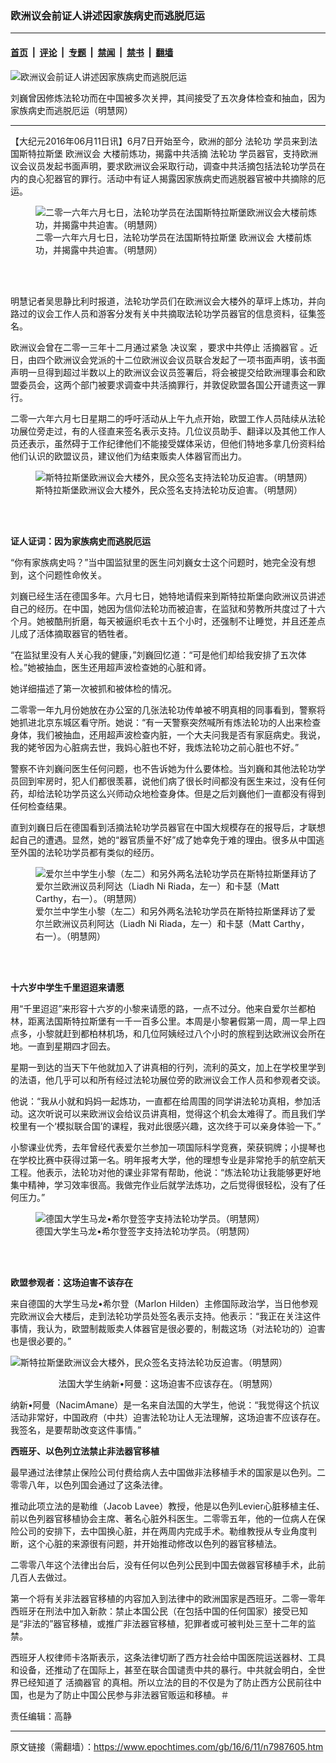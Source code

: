### 欧洲议会前证人讲述因家族病史而逃脱厄运

---

#### [首页](../../../..?n7987605) &nbsp;|&nbsp; [评论](../../../../../epoch-comment?n7987605) &nbsp;|&nbsp; [专题](../../../../../epoch-special?n7987605) &nbsp;|&nbsp; [禁闻](../../../../../epoch-news?n7987605) &nbsp;|&nbsp; [禁书](../../../../../books?n7987605) &nbsp;|&nbsp; [翻墙](https://github.com/gfw-breaker/nogfw/blob/master/README.md?n7987605)


<div><img alt="欧洲议会前证人讲述因家族病史而逃脱厄运" class="attachment-djy_600_400 size-djy_600_400 wp-post-image" src="https://i.epochtimes.com/assets/uploads/2016/06/2016-6-10-minghui-falun-gong-europe-03-ss-e1465645158914.jpg"/>
<div class="caption">
 <p>
  刘巍曾因修炼法轮功而在中国被多次关押，其间接受了五次身体检查和抽血，因为家族病史而逃脱厄运（明慧网）
 </p>
</div></div><hr/><div class="post_content" id="artbody" itemprop="articleBody">
 <!-- article content begin -->
 <p>
  【大纪元2016年06月11日讯】6月7日开始至今，欧洲的部分
  <ok href="https://www.epochtimes.com/gb/tag/%E6%B3%95%E8%BD%AE%E5%8A%9F.html">
   法轮功
  </ok>
  学员来到法国斯特拉斯堡
  <ok href="https://www.epochtimes.com/gb/tag/%E6%AC%A7%E6%B4%B2%E8%AE%AE%E4%BC%9A.html">
   欧洲议会
  </ok>
  大楼前炼功，揭露中共活摘
  <ok href="https://www.epochtimes.com/gb/tag/%E6%B3%95%E8%BD%AE%E5%8A%9F.html">
   法轮功
  </ok>
  学员器官，支持欧洲议会议员发起书面声明，要求欧洲议会采取行动，调查中共活摘包括法轮功学员在内的良心犯器官的罪行。活动中有证人揭露因家族病史而逃脱器官被中共摘除的厄运。
 </p>
 <figure aria-describedby="caption-attachment-7987628" class="wp-caption aligncenter" id="attachment_7987628" style="width: 450px">
  <ok href=" https://i.epochtimes.com/assets/uploads/2016/06/2016-6-10-minghui-falun-gong-europe-01-ss-450x338.jpg" rel="noreferrer noopener" target="_blank">
   <img alt="二零一六年六月七日，法轮功学员在法国斯特拉斯堡欧洲议会大楼前炼功，并揭露中共迫害。（明慧网）" class="size-medium wp-image-7987628" src="https://i.epochtimes.com/assets/uploads/2016/06/2016-6-10-minghui-falun-gong-europe-01-ss-450x338.jpg"/>
  </ok>
  <br/><figcaption class="wp-caption-text" id="caption-attachment-7987628">
   二零一六年六月七日，法轮功学员在法国斯特拉斯堡
   <ok href="https://www.epochtimes.com/gb/tag/%E6%AC%A7%E6%B4%B2%E8%AE%AE%E4%BC%9A.html">
    欧洲议会
   </ok>
   大楼前炼功，并揭露中共迫害。（明慧网）
  </figcaption><br/>
 </figure><br/>
 <p>
  明慧记者吴思静比利时报道，法轮功学员们在欧洲议会大楼外的草坪上炼功，并向路过的议会工作人员和游客分发有关中共摘取法轮功学员器官的信息资料，征集签名。
 </p>
 <p>
  欧洲议会曾在二零一三年十二月通过紧急
  <ok href="https://www.epochtimes.com/gb/tag/%E5%86%B3%E8%AE%AE%E6%A1%88.html">
   决议案
  </ok>
  ，要求中共停止
  <ok href="https://www.epochtimes.com/gb/tag/%E6%B4%BB%E6%91%98%E5%99%A8%E5%AE%98.html">
   活摘器官
  </ok>
  。近日，由四个欧洲议会党派的十二位欧洲议会议员联合发起了一项书面声明，该书面声明一旦得到超过半数以上的欧洲议会议员签署后，将会被提交给欧洲理事会和欧盟委员会，这两个部门被要求调查中共活摘罪行，并敦促欧盟各国公开谴责这一罪行。
 </p>
 <p>
  二零一六年六月七日星期二的呼吁活动从上午九点开始，欧盟工作人员陆续从法轮功展位旁走过，有的人径直来签名表示支持。几位议员助手、翻译以及其他工作人员还表示，虽然碍于工作纪律他们不能接受媒体采访，但他们特地多拿几份资料给他们认识的欧盟议员，建议他们为结束贩卖人体器官而出力。
 </p>
 <figure aria-describedby="caption-attachment-7987633" class="wp-caption aligncenter" id="attachment_7987633" style="width: 450px">
  <ok href=" https://i.epochtimes.com/assets/uploads/2016/06/2016-6-10-minghui-falun-gong-europe-02-ss-450x338.jpg" rel="noreferrer noopener" target="_blank">
   <img alt="斯特拉斯堡欧洲议会大楼外，民众签名支持法轮功反迫害。（明慧网）" class="size-medium wp-image-7987633" src="https://i.epochtimes.com/assets/uploads/2016/06/2016-6-10-minghui-falun-gong-europe-02-ss-450x338.jpg"/>
  </ok>
  <br/><figcaption class="wp-caption-text" id="caption-attachment-7987633">
   斯特拉斯堡欧洲议会大楼外，民众签名支持法轮功反迫害。（明慧网）
  </figcaption><br/>
 </figure><br/>
 <p>
  <strong>
   证人证词：因为家族病史而逃脱厄运
  </strong>
 </p>
 <p>
  “你有家族病史吗？”当中国监狱里的医生问刘巍女士这个问题时，她完全没有想到，这个问题性命攸关。
 </p>
 <p>
  刘巍已经生活在德国多年。六月七日，她特地请假来到斯特拉斯堡向欧洲议员讲述自己的经历。在中国，她因为信仰法轮功而被迫害，在监狱和劳教所共度过了十六个月。她被酷刑折磨，每天被逼织毛衣十五个小时，还强制不让睡觉，并且还差点儿成了活体摘取器官的牺牲者。
 </p>
 <p>
  “在监狱里没有人关心我的健康，”刘巍回忆道：“可是他们却给我安排了五次体检。”她被抽血，医生还用超声波检查她的心脏和肾。
 </p>
 <p>
  她详细描述了第一次被抓和被体检的情况。
 </p>
 <p>
  二零零一年九月份她放在办公室的几张法轮功传单被不明真相的同事看到，警察将她抓进北京东城区看守所。她说：“有一天警察突然喊所有炼法轮功的人出来检查身体，我们被抽血，还用超声波检查内脏，一个大夫问我是否有家庭病史。我说，我的姥爷因为心脏病去世，我妈心脏也不好，我炼法轮功之前心脏也不好。”
 </p>
 <p>
  警察不许刘巍问医生任何问题，也不告诉她为什么要体检。当刘巍和其他法轮功学员回到牢房时，犯人们都很羡慕，说他们病了很长时间都没有医生来过，没有任何药，却给法轮功学员这么兴师动众地检查身体。但是之后刘巍他们一直都没有得到任何检查结果。
 </p>
 <p>
  直到刘巍日后在德国看到活摘法轮功学员器官在中国大规模存在的报导后，才联想起自己的遭遇。显然，她的“器官质量不好”成了她幸免于难的理由。很多从中国逃至外国的法轮功学员都有类似的经历。
 </p>
 <figure aria-describedby="caption-attachment-7987630" class="wp-caption aligncenter" id="attachment_7987630" style="width: 450px">
  <ok href=" https://i.epochtimes.com/assets/uploads/2016/06/2016-6-10-minghui-falun-gong-europe-04-ss-450x338.jpg" rel="noreferrer noopener" target="_blank">
   <img alt="爱尔兰中学生小黎（左二）和另外两名法轮功学员在斯特拉斯堡拜访了爱尔兰欧洲议员利阿达（Liadh Ni Riada，左一）和卡瑟（Matt Carthy，右一）。（明慧网）" class="size-medium wp-image-7987630" src="https://i.epochtimes.com/assets/uploads/2016/06/2016-6-10-minghui-falun-gong-europe-04-ss-450x338.jpg"/>
  </ok>
  <br/><figcaption class="wp-caption-text" id="caption-attachment-7987630">
   爱尔兰中学生小黎（左二）和另外两名法轮功学员在斯特拉斯堡拜访了爱尔兰欧洲议员利阿达（Liadh Ni Riada，左一）和卡瑟（Matt Carthy，右一）。（明慧网）
  </figcaption><br/>
 </figure><br/>
 <p>
  <strong>
   十六岁中学生千里迢迢来请愿
  </strong>
 </p>
 <p>
  用“千里迢迢”来形容十六岁的小黎来请愿的路，一点不过分。他来自爱尔兰都柏林，距离法国斯特拉斯堡有一千一百多公里。本周是小黎暑假第一周，周一早上四点多，小黎就赶到都柏林机场，和几位阿姨经过八个小时的旅程到达欧洲议会所在地。一直到星期四才回去。
 </p>
 <p>
  星期一到达的当天下午他就加入了讲真相的行列，流利的英文，加上在学校里学到的法语，他几乎可以和所有经过法轮功展位旁的欧洲议会工作人员和参观者交谈。
 </p>
 <p>
  他说：“我从小就和妈妈一起炼功，一直都在给周围的同学讲法轮功真相，参加活动。这次听说可以来欧洲议会给议员讲真相，觉得这个机会太难得了。而且我们学校里有一个‘模拟联合国’的课程，我对此很感兴趣，这次终于可以亲身体验一下。”
 </p>
 <p>
  小黎课业优秀，去年曾经代表爱尔兰参加一项国际科学竞赛，荣获铜牌；小提琴也在学校比赛中获得过第一名。明年报考大学，他的理想专业是非常抢手的航空航天工程。他表示，法轮功对他的课业非常有帮助，他说：“炼法轮功让我能够更好地集中精神，学习效率很高。我做完作业后就学法炼功，之后觉得很轻松，没有了任何压力。”
 </p>
 <figure aria-describedby="caption-attachment-7987631" class="wp-caption aligncenter" id="attachment_7987631" style="width: 375px">
  <ok href=" https://i.epochtimes.com/assets/uploads/2016/06/2016-6-10-minghui-falun-gong-europe-05-ss-e1465645509730.jpg" rel="noreferrer noopener" target="_blank">
   <img alt="德国大学生马龙•希尔登签字支持法轮功学员。（明慧网）" class="size-full wp-image-7987631" src="https://i.epochtimes.com/assets/uploads/2016/06/2016-6-10-minghui-falun-gong-europe-05-ss-e1465645509730.jpg"/>
  </ok>
  <br/><figcaption class="wp-caption-text" id="caption-attachment-7987631">
   德国大学生马龙•希尔登签字支持法轮功学员。（明慧网）
  </figcaption><br/>
 </figure><br/>
 <p>
  <strong>
   欧盟参观者：这场迫害不该存在
  </strong>
 </p>
 <p>
  来自德国的大学生马龙•希尔登（Marlon Hilden）主修国际政治学，当日他参观完欧洲议会大楼后，走到法轮功学员处签名表示支持。他表示：“我正在关注这件事情，我认为，欧盟制裁贩卖人体器官是很必要的，制裁这场（对法轮功的）迫害也是很必要的。”
 </p>
 <p>
  <img alt="斯特拉斯堡欧洲议会大楼外，民众签名支持法轮功反迫害。（明慧网）" class="size-medium wp-image-7987632 aligncenter" src="https://i.epochtimes.com/assets/uploads/2016/06/2016-6-10-minghui-falun-gong-europe-06-ss-450x338.jpg"/>
 </p>
 <p style="text-align: center;">
  法国大学生纳新•阿曼：这场迫害不应该存在。（明慧网）
 </p>
 <p>
  纳新•阿曼（NacimAmane）是一名来自法国的大学生，他说：“我觉得这个抗议活动非常好，中国政府（中共）迫害法轮功让人无法理解，这场迫害不应该存在。我签名，是要帮助改变这件事情。”
 </p>
 <p>
  <strong>
   西班牙、以色列立法禁止非法器官移植
  </strong>
 </p>
 <p>
  最早通过法律禁止保险公司付费给病人去中国做非法移植手术的国家是以色列。二零零八年，以色列国会通过了这条法律。
 </p>
 <p>
  推动此项立法的是勒维（Jacob Lavee）教授，他是以色列Levier心脏移植主任、前以色列器官移植协会主席、著名心脏外科医生。二零零五年，他的一位病人在保险公司的安排下，去中国换心脏，并在两周内完成手术。勒维教授从专业角度判断，这个心脏的来源很有问题，并开始推动修改以色列的器官移植法。
 </p>
 <p>
  二零零八年这个法律出台后，没有任何以色列公民到中国去做器官移植手术，此前几百人去做过。
 </p>
 <p>
  第一个将有关非法器官移植的内容加入到法律中的欧洲国家是西班牙。二零一零年西班牙在刑法中加入新款：禁止本国公民（在包括中国的任何国家）接受已知是“非法的”器官移植，或推广非法器官移植，犯罪者或可被判处三至十二年的监禁。
 </p>
 <p>
  西班牙人权律师卡洛斯表示，这条法律切断了西方社会给中国医院运送器材、工具和设备，还推动了在国际上，甚至在联合国谴责中共的暴行。中共就会明白，全世界已经知道了
  <ok href="https://www.epochtimes.com/gb/tag/%E6%B4%BB%E6%91%98%E5%99%A8%E5%AE%98.html">
   活摘器官
  </ok>
  的真相。所以立法的目的不仅是为了防止西方公民前往中国，也是为了防止中国公民参与非法器官贩运和移植。＃
 </p>
 <p>
  责任编辑：高静
 </p>
 <!-- article content end -->
 <div id="below_article_ad">
 </div>
</div>


---

原文链接（需翻墙）：https://www.epochtimes.com/gb/16/6/11/n7987605.htm